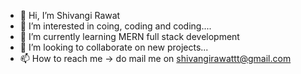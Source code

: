 - 👋 Hi, I’m Shivangi Rawat
- 👀 I’m interested in coing, coding and coding....
- 🌱 I’m currently learning MERN full stack development
- 💞️ I’m looking to collaborate on new projects...
- 📫 How to reach me -> do mail me on shivangirawattt@gmail.com

